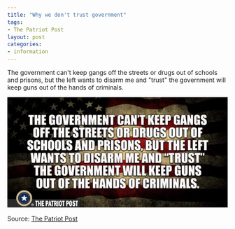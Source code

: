 ```yaml
---
title: "Why we don't trust government"
tags:
- The Patriot Post
layout: post
categories:
- information
---
```


The government can't keep gangs off the streets or drugs out of schools and prisons, but the left wants to disarm me and "trust" the government will keep guns out of the hands of criminals.

![Why we don't trust government promises](/assets/img/20171130-trust-government.jpg)

Source: [The Patriot Post](https://patriotpost.us)
